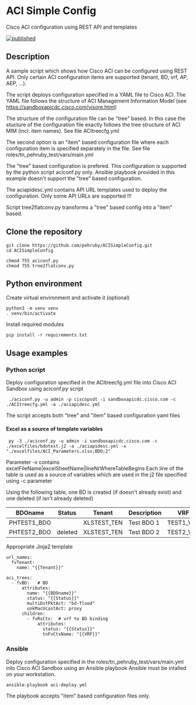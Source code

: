 # ACI Simple Config

Cisco ACI configuration using REST API and templates

[![published](https://static.production.devnetcloud.com/codeexchange/assets/images/devnet-published.svg)](https://developer.cisco.com/codeexchange/github/repo/pehruby/ACISimpleConfig)

## Description

A sample script which shows how Cisco ACI can be configured using REST API. Only certain ACI configuration items are supported (tenant, BD, vrf, AP, AEP, ...). 

The script deploys configuration specified in a YAML file to Cisco ACI. The YAML file follows the structure of ACI Management Information Model (see https://sandboxapicdc.cisco.com/visore.html)

The structure of the configuration file can be "tree" based. In this case the stucture of the configuration file exactly follows the tree structure of ACI MIM (incl. item names). See file ACItreecfg.yml

The second option is an "item" based configuration file where each configuration item is specified separately in the file. See file roles/tn_pehruby_test/vars/main.yml

The "tree" based configuration is prefered. This configuration is supported by the python script aciconf.py only. Ansible playbook provided in this example doesn't support the "tree" based configuration.

The aciapidesc.yml contains API URL templates used to deploy the configuration. Only some API URLs are supported !!!

Script tree2flatconv.py transforms a "tree" based config into a "item" based.

## Clone the repository

```text
git clone https://github.com/pehruby/ACISimpleConfig.git
cd ACISimpleConfig

chmod 755 aciconf.py
chmod 755 tree2flatconv.py
```

## Python environment

Create virtual environment and activate it (optional)

```text
python3 -m venv venv
. venv/bin/activate
```

Install required modules

```text
pip install -r requirements.txt
```

## Usage examples

### Python script

Deploy configuration specified in the ACItreecfg.yml file into Cisco ACI Sandbox using aciconf.py script

```text
 ./aciconf.py -u admin -p ciscopsdt -i sandboxapicdc.cisco.com -c ./ACItreecfg.yml -a ./aciapidesc.yml
```

The script accepts both "tree" and "item" based configuration yaml files

#### Excel as a source of template variables

```text
 py -3 ./aciconf.py -u admin -i sandboxapicdc.cisco.com -c ./excelfiles/bdotest.j2 -a ./aciapidesc.yml -x "./excelfiles/ACI_Parameters.xlsx;BDO;2"
```

Parameter -x contains excelFileName|excelSheetName|lineNrWhereTableBegins
Each line of the table is used as a source of variables which are used in the j2 file specified using -c parameter

Using the following table, one BD is created (if doesn't already exist) and one deleted (if isn't already deleted)

BDOname    | Status     | Tenant | Description | VRF 
-----------|------------|--------|-------------|-----
PHTEST1_BDO |  |XLSTEST_TEN | Test BDO 1 | TEST1_VRF
PHTEST2_BDO | deleted |XLSTEST_TEN | Test BDO 2 | TEST2_VRF

Appropriate Jinja2 template

```j2
url_names:
  fvTenant: 
    name: "{{Tenant}}"

aci_trees:
  - fvBD:   # BD
      attributes:
        name: "{{BDOname}}"
        status: "{{Status}}"
        multiDstPktAct: "bd-flood"
        unkMacUcastAct: proxy
      children:
        - fvRsCtx:  # vrf to BD binding
            attributes:
              status: "{{Status}}"
              tnFvCtxName: "{{VRF}}"
```

### Ansible

Deploy configuration specified in the roles/tn_pehruby_test/vars/main.yml into Cisco ACI Sandbox using an Ansible playbook
Ansible must be intalled on your workstation.

```text
ansible-playbook aci-deploy.yml
```

The playbook accepts "item" based configuration files only.